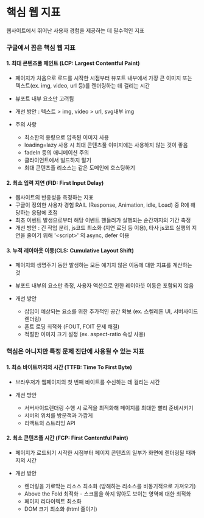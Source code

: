 # 핵심 웹 지표

웹사이트에서 뛰어난 사용자 경험을 제공하는 데 필수적인 지표

### 구글에서 꼽은 핵심 웹 지표

#### 1. 최대 콘텐츠풀 페인트 (LCP: Largest Contentful Paint)

- 페이지가 처음으로 로드를 시작한 시점부터 뷰포트 내부에서 가장 큰 이미지 또는 텍스트(ex. img, video, url 등)를 렌더링하는 데 걸리는 시간
- 뷰포트 내부 요소만 고려됨
- 개선 방안 : 텍스트 > img, video > url, svg내부 img
- 주의 사항

  - 최소한의 용량으로 압축된 이미지 사용
  - loading=lazy 사용 시 최대 콘텐츠풀 이미지에는 사용하지 않는 것이 좋음
  - fadeIn 등의 애니메이션 주의
  - 클라이언트에서 빌드하지 말기
  - 최대 콘텐츠풀 리소스는 같은 도메인에 호스팅하기

#### 2. 최소 입력 지연 (FID: First Input Delay)

- 웹사이트의 반응성을 측정하는 지표
- 구글이 정의한 사용자 경험 RAIL (Response, Animation, idle, Load) 중 R에 해당하는 응답에 초점
- 최초 이벤트 발생으로부터 해당 이벤트 핸들러가 실행되는 순간까지의 기간 측정
- 개선 방안 : 긴 작업 분리, js코드 최소화 (지연 로딩 등 이용), 타사 js코드 실행의 지연을 줄이기 위해 '\<script>' 의 async, defer 이용

#### 3. 누적 레이아웃 이동(CLS: Cumulative Layout Shift)

- 페이지의 생명주기 동안 발생하는 모든 예기치 않은 이동에 대한 지표를 계산하는 것
- 뷰포드 내부의 요소만 측정, 사용자 액션으로 인한 레이아웃 이동은 포함되지 않음

- 개선 방안

  - 삽입이 예상되는 요소를 위한 추가적인 공간 확보 (ex. 스켈레톤 UI, 서버사이드렌더링)
  - 폰트 로딩 최적화 (FOUT, FOIT 문제 해결)
  - 적절한 이미지 크기 설정 (ex. aspect-ratio 속성 사용)

### 핵심은 아니지만 특정 문제 진단에 사용될 수 있는 지표

#### 1. 최소 바이트까지의 시간 (TTFB: Time To First Byte)

- 브라우저가 웹페이지의 첫 번째 바이트를 수신하는 데 걸리는 시간
- 개선 방안

  - 서버사이드렌더링 수행 시 로직을 최적화해 페이지를 최대한 빨리 준비시키기
  - 서버의 위치를 방문객과 가깝게
  - 리액트의 스트리밍 API

#### 2. 최소 콘텐츠풀 시간 (FCP: First Contentful Paint)

- 페이지가 로드되기 시작한 시점부터 페이지 콘텐츠의 일부가 화면에 렌더링될 때까지의 시간

- 개선 방안

  - 렌더링을 가로막는 리소스 최소화 (방해하는 리소스를 비동기적으로 가져오기)
  - Above the Fold 최적화 - 스크롤을 하지 않아도 보이는 영역에 대한 최적화
  - 페이지 리다이렉트 최소화
  - DOM 크기 최소화 (html 줄이기)
